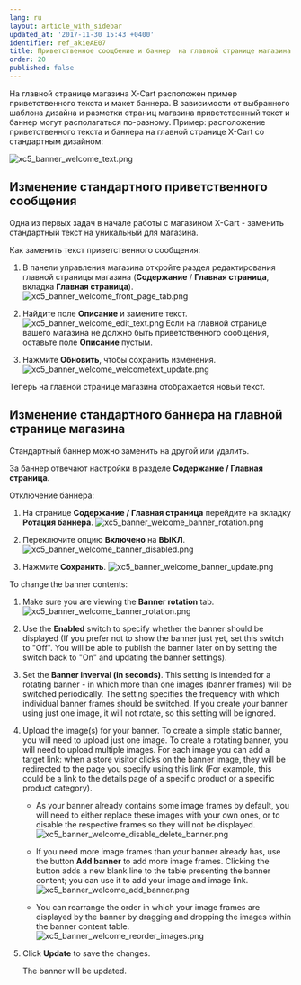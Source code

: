 ```yaml
---
lang: ru
layout: article_with_sidebar
updated_at: '2017-11-30 15:43 +0400'
identifier: ref_akieAE07
title: Приветственное соощбение и баннер  на главной странице магазина
order: 20
published: false
---
```

На главной странице магазина X-Cart расположен пример приветственного текста и макет баннера. В зависимости от выбранного шаблона дизайна и разметки страниц магазина приветственный текст и баннер могут располагаться по-разному. Пример: расположение приветственного текста и баннера на главной странице X-Cart  со стандартным дизайном:

![xc5_banner_welcome_text.png]({{site.baseurl}}/attachments/ref_Id69E4GT/xc5_banner_welcome_text.png)

## Изменение стандартного приветственного сообщения

Одна из первых задач в начале работы с магазином X-Cart - заменить стандартный текст на уникальный для магазина. 

Как заменить текст приветственного сообщения:

1. В панели управления магазина откройте раздел редактирования главной страницы магазина (**Содержание** / **Главная страница**, вкладка **Главная страница**).
    ![xc5_banner_welcome_front_page_tab.png]({{site.baseurl}}/attachments/ref_Id69E4GT/xc5_banner_welcome_front_page_tab.png)

2.  Найдите поле **Описание** и замените текст.
    ![xc5_banner_welcome_edit_text.png]({{site.baseurl}}/attachments/ref_Id69E4GT/xc5_banner_welcome_edit_text.png)
    Если на главной странице вашего магазина не должно быть приветственного сообщения, оставьте поле **Описание** пустым.

3.  Нажмите **Обновить**, чтобы сохранить изменения.
    ![xc5_banner_welcome_welcometext_update.png]({{site.baseurl}}/attachments/ref_Id69E4GT/xc5_banner_welcome_welcometext_update.png)

Теперь на главной странице магазина отображается новый текст.

## Изменение стандартного баннера на главной странице магазина

Стандартный баннер можно заменить на другой или удалить. 

За баннер отвечают настройки в разделе **Содержание / Главная страница**.

Отключение баннера:

1.   На странице **Содержание / Главная страница** перейдите на вкладку **Ротация баннера**.
     ![xc5_banner_welcome_banner_rotation.png]({{site.baseurl}}/attachments/ref_Id69E4GT/xc5_banner_welcome_banner_rotation.png)

2.   Переключите опцию **Включено** на **ВЫКЛ**.
     ![xc5_banner_welcome_banner_disabled.png]({{site.baseurl}}/attachments/ref_Id69E4GT/xc5_banner_welcome_banner_disabled.png)

3.  Нажмите **Сохранить**.
    ![xc5_banner_welcome_banner_update.png]({{site.baseurl}}/attachments/ref_Id69E4GT/xc5_banner_welcome_banner_update.png)

To change the banner contents:

1.  Make sure you are viewing the **Banner rotation** tab.
    ![xc5_banner_welcome_banner_rotation.png]({{site.baseurl}}/attachments/ref_Id69E4GT/xc5_banner_welcome_banner_rotation.png)

2.  Use the **Enabled** switch to specify whether the banner should be displayed (If you prefer not to show the banner just yet, set this switch to "Off". You will be able to publish the banner later on by setting the switch back to "On" and updating the banner settings).

3.  Set the **Banner inverval (in seconds)**. This setting is intended for a rotating banner - in which more than one images (banner frames) will be switched periodically. The setting specifies the frequency with which individual banner frames should be switched. If you create your banner using just one image, it will not rotate, so this setting will be ignored.

4.  Upload the image(s) for your banner. To create a simple static banner, you will need to upload just one image. To create a rotating banner, you will need to upload multiple images. For each image you can add a target link: when a store visitor clicks on the banner image, they will be redirected to the page you specify using this link (For example, this could be a link to the details page of a specific product or a specific product category).

    *   As your banner already contains some image frames by default, you will need to either replace these images with your own ones, or to disable the respective frames so they will not be displayed.
        ![xc5_banner_welcome_disable_delete_banner.png]({{site.baseurl}}/attachments/ref_Id69E4GT/xc5_banner_welcome_disable_delete_banner.png)

    *   If you need more image frames than your banner already has, use the button **Add banner** to add more image frames. Clicking the button adds a new blank line to the table presenting the banner content; you can use it to add your image and image link.
        ![xc5_banner_welcome_add_banner.png]({{site.baseurl}}/attachments/ref_Id69E4GT/xc5_banner_welcome_add_banner.png)

    *   You can rearrange the order in which your image frames are displayed by the banner by dragging and dropping the images within the banner content table.
        ![xc5_banner_welcome_reorder_images.png]({{site.baseurl}}/attachments/ref_Id69E4GT/xc5_banner_welcome_reorder_images.png)
    
5.  Click **Update** to save the changes.

    The banner will be updated.

